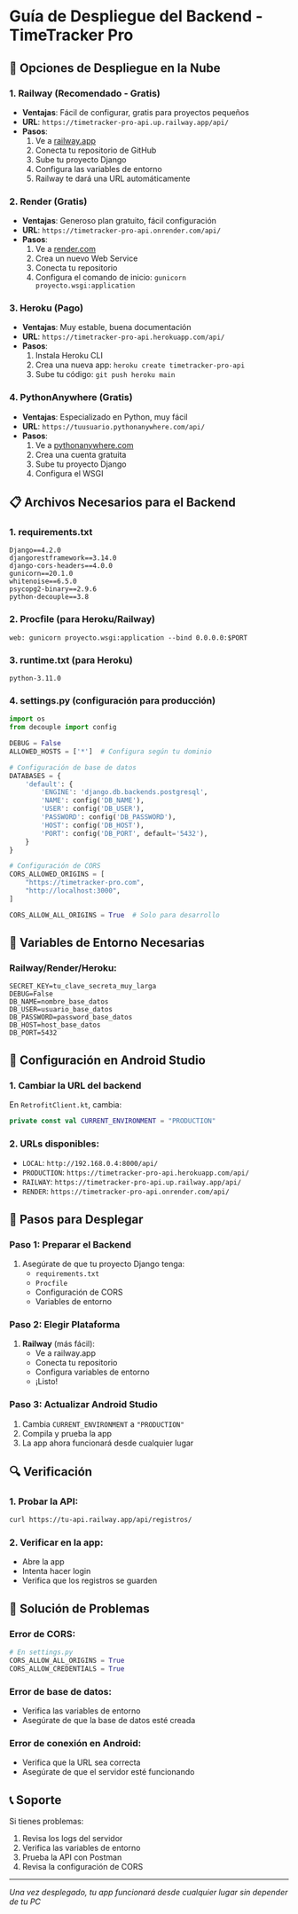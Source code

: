 # Guía de Despliegue del Backend - TimeTracker Pro

## 🚀 Opciones de Despliegue en la Nube

### 1. **Railway (Recomendado - Gratis)**
- **Ventajas**: Fácil de configurar, gratis para proyectos pequeños
- **URL**: `https://timetracker-pro-api.up.railway.app/api/`
- **Pasos**:
  1. Ve a [railway.app](https://railway.app)
  2. Conecta tu repositorio de GitHub
  3. Sube tu proyecto Django
  4. Configura las variables de entorno
  5. Railway te dará una URL automáticamente

### 2. **Render (Gratis)**
- **Ventajas**: Generoso plan gratuito, fácil configuración
- **URL**: `https://timetracker-pro-api.onrender.com/api/`
- **Pasos**:
  1. Ve a [render.com](https://render.com)
  2. Crea un nuevo Web Service
  3. Conecta tu repositorio
  4. Configura el comando de inicio: `gunicorn proyecto.wsgi:application`

### 3. **Heroku (Pago)**
- **Ventajas**: Muy estable, buena documentación
- **URL**: `https://timetracker-pro-api.herokuapp.com/api/`
- **Pasos**:
  1. Instala Heroku CLI
  2. Crea una nueva app: `heroku create timetracker-pro-api`
  3. Sube tu código: `git push heroku main`

### 4. **PythonAnywhere (Gratis)**
- **Ventajas**: Especializado en Python, muy fácil
- **URL**: `https://tuusuario.pythonanywhere.com/api/`
- **Pasos**:
  1. Ve a [pythonanywhere.com](https://pythonanywhere.com)
  2. Crea una cuenta gratuita
  3. Sube tu proyecto Django
  4. Configura el WSGI

## 📋 Archivos Necesarios para el Backend

### 1. **requirements.txt**
```
Django==4.2.0
djangorestframework==3.14.0
django-cors-headers==4.0.0
gunicorn==20.1.0
whitenoise==6.5.0
psycopg2-binary==2.9.6
python-decouple==3.8
```

### 2. **Procfile** (para Heroku/Railway)
```
web: gunicorn proyecto.wsgi:application --bind 0.0.0.0:$PORT
```

### 3. **runtime.txt** (para Heroku)
```
python-3.11.0
```

### 4. **settings.py** (configuración para producción)
```python
import os
from decouple import config

DEBUG = False
ALLOWED_HOSTS = ['*']  # Configura según tu dominio

# Configuración de base de datos
DATABASES = {
    'default': {
        'ENGINE': 'django.db.backends.postgresql',
        'NAME': config('DB_NAME'),
        'USER': config('DB_USER'),
        'PASSWORD': config('DB_PASSWORD'),
        'HOST': config('DB_HOST'),
        'PORT': config('DB_PORT', default='5432'),
    }
}

# Configuración de CORS
CORS_ALLOWED_ORIGINS = [
    "https://timetracker-pro.com",
    "http://localhost:3000",
]

CORS_ALLOW_ALL_ORIGINS = True  # Solo para desarrollo
```

## 🔧 Variables de Entorno Necesarias

### Railway/Render/Heroku:
```
SECRET_KEY=tu_clave_secreta_muy_larga
DEBUG=False
DB_NAME=nombre_base_datos
DB_USER=usuario_base_datos
DB_PASSWORD=password_base_datos
DB_HOST=host_base_datos
DB_PORT=5432
```

## 📱 Configuración en Android Studio

### 1. **Cambiar la URL del backend**
En `RetrofitClient.kt`, cambia:
```kotlin
private const val CURRENT_ENVIRONMENT = "PRODUCTION"
```

### 2. **URLs disponibles**:
- `LOCAL`: `http://192.168.0.4:8000/api/`
- `PRODUCTION`: `https://timetracker-pro-api.herokuapp.com/api/`
- `RAILWAY`: `https://timetracker-pro-api.up.railway.app/api/`
- `RENDER`: `https://timetracker-pro-api.onrender.com/api/`

## 🎯 Pasos para Desplegar

### Paso 1: Preparar el Backend
1. Asegúrate de que tu proyecto Django tenga:
   - `requirements.txt`
   - `Procfile`
   - Configuración de CORS
   - Variables de entorno

### Paso 2: Elegir Plataforma
1. **Railway** (más fácil):
   - Ve a railway.app
   - Conecta tu repositorio
   - Configura variables de entorno
   - ¡Listo!

### Paso 3: Actualizar Android Studio
1. Cambia `CURRENT_ENVIRONMENT` a `"PRODUCTION"`
2. Compila y prueba la app
3. La app ahora funcionará desde cualquier lugar

## 🔍 Verificación

### 1. **Probar la API**:
```bash
curl https://tu-api.railway.app/api/registros/
```

### 2. **Verificar en la app**:
- Abre la app
- Intenta hacer login
- Verifica que los registros se guarden

## 🚨 Solución de Problemas

### Error de CORS:
```python
# En settings.py
CORS_ALLOW_ALL_ORIGINS = True
CORS_ALLOW_CREDENTIALS = True
```

### Error de base de datos:
- Verifica las variables de entorno
- Asegúrate de que la base de datos esté creada

### Error de conexión en Android:
- Verifica que la URL sea correcta
- Asegúrate de que el servidor esté funcionando

## 📞 Soporte

Si tienes problemas:
1. Revisa los logs del servidor
2. Verifica las variables de entorno
3. Prueba la API con Postman
4. Revisa la configuración de CORS

---

*Una vez desplegado, tu app funcionará desde cualquier lugar sin depender de tu PC* 